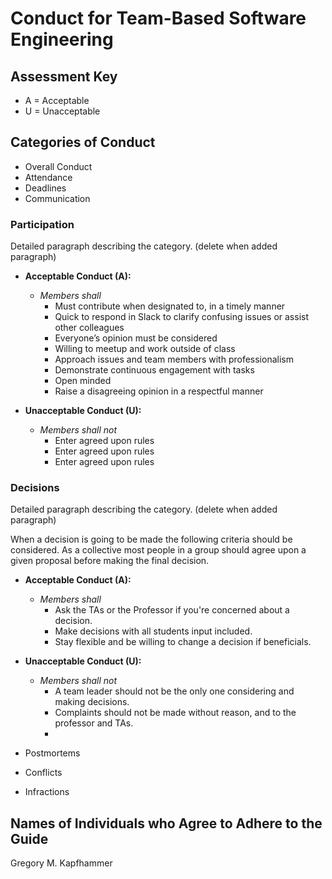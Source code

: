 # Conduct for Team-Based Software Engineering

## Assessment Key

* A = Acceptable
* U = Unacceptable

## Categories of Conduct

* Overall Conduct
* Attendance
* Deadlines
* Communication

### Participation

Detailed paragraph describing the category. (delete when added paragraph)

* **Acceptable Conduct (A):**
  * *Members shall*
    * Must contribute when designated to, in a timely manner
    * Quick to respond in Slack to clarify confusing issues or assist other colleagues
    * Everyone’s opinion must be considered
    * Willing to meetup and work outside of class
    * Approach issues and team members with professionalism
    * Demonstrate continuous engagement with tasks
    * Open minded
    * Raise a disagreeing opinion in a respectful manner

* **Unacceptable Conduct (U):**
  * *Members shall not*
    * Enter agreed upon rules
    * Enter agreed upon rules
    * Enter agreed upon rules

### Decisions

Detailed paragraph describing the category. (delete when added paragraph)

When a decision is going to be made the following criteria should be considered.
As a collective most people in a group should agree upon a given proposal before
making the final decision.

* **Acceptable Conduct (A):**
  * *Members shall*
    * Ask the TAs or the Professor if you're concerned about a decision.
    * Make decisions with all students input included.
    * Stay flexible and be willing to change a decision if beneficials.

* **Unacceptable Conduct (U):**
  * *Members shall not*
    * A team leader should not be the only one considering and making decisions.
    * Complaints should not be made without reason, and to the professor and TAs.
    *

* Postmortems
* Conflicts
* Infractions

## Names of Individuals who Agree to Adhere to the Guide

Gregory M. Kapfhammer
